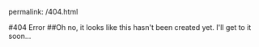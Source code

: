 permalink: /404.html

#404 Error
##Oh no, it looks like this hasn't been created yet. I'll get to it soon...
